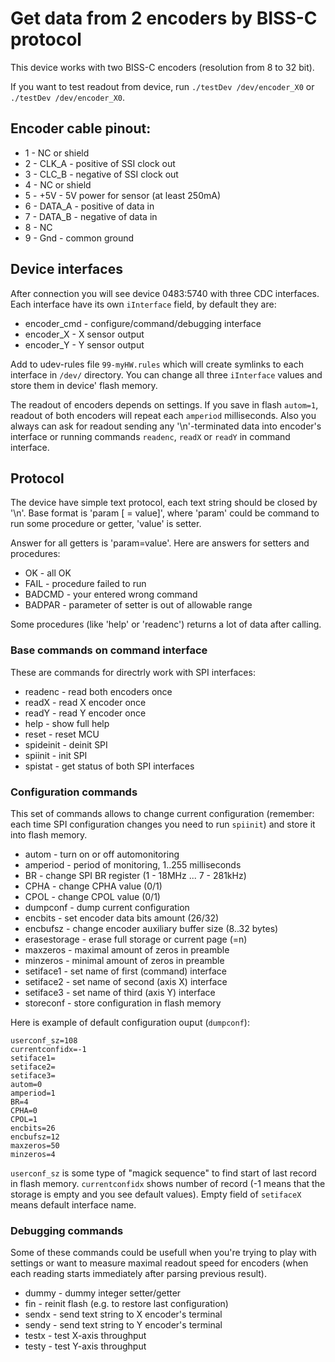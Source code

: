 Get data from 2 encoders by BISS-C protocol
===========================================

This device works with two BISS-C encoders (resolution from 8 to 32 bit).

If you want to test readout from device, run `./testDev /dev/encoder_X0` or `./testDev /dev/encoder_X0`.

## Encoder cable pinout:

* 1 - NC or shield
* 2 - CLK_A - positive of SSI clock out
* 3 - CLC_B - negative of SSI clock out
* 4 - NC or shield
* 5 - +5V - 5V power for sensor (at least 250mA)
* 6 - DATA_A - positive of data in
* 7 - DATA_B - negative of data in
* 8 - NC
* 9 - Gnd - common ground


## Device interfaces

After connection you will see device 0483:5740 with three CDC interfaces. Each interface
have its own `iInterface` field, by default they are: 

* encoder_cmd - configure/command/debugging interface
* encoder_X - X sensor output
* encoder_Y - Y sensor output

Add to udev-rules file `99-myHW.rules` which will create symlinks to each interface in `/dev/` directory.
You can change all three `iInterface` values and store them in device' flash memory.

The readout of encoders depends on settings. If you save in flash `autom=1`, readout of both encoders
will repeat each `amperiod` milliseconds. Also you always can ask for readout sending any '\n'-terminated
data into encoder's interface or running commands `readenc`, `readX` or `readY` in command interface.


## Protocol

The device have simple text protocol, each text string should be closed by '\n'.
Base format is 'param [ = value]', where 'param' could be command to run some procedure
or getter, 'value' is setter.

Answer for all getters is 'param=value'. Here are answers for setters and procedures:

* OK - all OK
* FAIL - procedure failed to run
* BADCMD - your entered wrong command
* BADPAR - parameter of setter is out of allowable range

Some procedures (like 'help' or 'readenc') returns a lot of data after calling.


### Base commands on command interface

These are commands for directrly work with SPI interfaces:

* readenc - read both encoders once
* readX - read X encoder once
* readY - read Y encoder once
* help - show full help
* reset - reset MCU
* spideinit - deinit SPI
* spiinit - init SPI
* spistat - get status of both SPI interfaces


### Configuration commands

This set of commands allows to change current configuration (remember: each time SPI configuration changes
you need to run `spiinit`) and store it into flash memory.

* autom - turn on or off automonitoring
* amperiod - period of monitoring, 1..255 milliseconds
* BR - change SPI BR register (1 - 18MHz ... 7 - 281kHz)
* CPHA - change CPHA value (0/1)
* CPOL - change CPOL value (0/1)
* dumpconf - dump current configuration
* encbits - set encoder data bits amount (26/32)
* encbufsz - change encoder auxiliary buffer size (8..32 bytes)
* erasestorage - erase full storage or current page (=n)
* maxzeros - maximal amount of zeros in preamble
* minzeros - minimal amount of zeros in preamble
* setiface1 - set name of first (command) interface
* setiface2 - set name of second (axis X) interface
* setiface3 - set name of third (axis Y) interface
* storeconf - store configuration in flash memory

Here is example of default configuration ouput (`dumpconf`):

```
userconf_sz=108
currentconfidx=-1
setiface1=
setiface2=
setiface3=
autom=0
amperiod=1
BR=4
CPHA=0
CPOL=1
encbits=26
encbufsz=12
maxzeros=50
minzeros=4
```

`userconf_sz` is some type of "magick sequence" to find start of last record in flash memory.
`currentconfidx` shows number of record (-1 means that the storage is empty and you see default values).
Empty field of `setifaceX` means default interface name.


### Debugging commands

Some of these commands could be usefull when you're trying to play with settings or want to measure maximal
readout speed for encoders (when each reading starts immediately after parsing previous result).

* dummy - dummy integer setter/getter
* fin - reinit flash (e.g. to restore last configuration)
* sendx - send text string to X encoder's terminal
* sendy - send text string to Y encoder's terminal
* testx - test X-axis throughput
* testy - test Y-axis throughput


